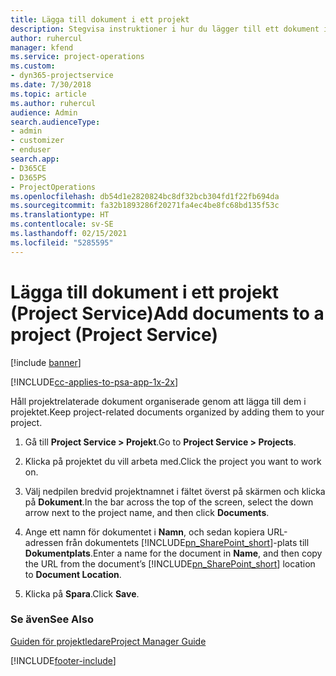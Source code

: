 ```yaml
---
title: Lägga till dokument i ett projekt
description: Stegvisa instruktioner i hur du lägger till ett dokument i ett projekt i Project Service
author: ruhercul
manager: kfend
ms.service: project-operations
ms.custom:
- dyn365-projectservice
ms.date: 7/30/2018
ms.topic: article
ms.author: ruhercul
audience: Admin
search.audienceType:
- admin
- customizer
- enduser
search.app:
- D365CE
- D365PS
- ProjectOperations
ms.openlocfilehash: db54d1e2820824bc8df32bcb304fd1f22fb694da
ms.sourcegitcommit: fa32b1893286f20271fa4ec4be8fc68bd135f53c
ms.translationtype: HT
ms.contentlocale: sv-SE
ms.lasthandoff: 02/15/2021
ms.locfileid: "5285595"
---
```

# <a name="add-documents-to-a-project-project-service"></a><span data-ttu-id="77fca-103">Lägga till dokument i ett projekt (Project Service)</span><span class="sxs-lookup"><span data-stu-id="77fca-103">Add documents to a project (Project Service)</span></span>

[!include [banner](../includes/psa-now-project-operations.md)]

[!INCLUDE[cc-applies-to-psa-app-1x-2x](../includes/cc-applies-to-psa-app-1x-2x.md)]

<span data-ttu-id="77fca-104">Håll projektrelaterade dokument organiserade genom att lägga till dem i projektet.</span><span class="sxs-lookup"><span data-stu-id="77fca-104">Keep project-related documents organized by adding them to your project.</span></span>  
  
1. <span data-ttu-id="77fca-105">Gå till **Project Service > Projekt**.</span><span class="sxs-lookup"><span data-stu-id="77fca-105">Go to **Project Service > Projects**.</span></span>  
  
2. <span data-ttu-id="77fca-106">Klicka på projektet du vill arbeta med.</span><span class="sxs-lookup"><span data-stu-id="77fca-106">Click the project you want to work on.</span></span>  
  
3. <span data-ttu-id="77fca-107">Välj nedpilen bredvid projektnamnet i fältet överst på skärmen och klicka på **Dokument**.</span><span class="sxs-lookup"><span data-stu-id="77fca-107">In the bar across the top of the screen, select the down arrow next to the project name, and then click **Documents**.</span></span>  
  
4. <span data-ttu-id="77fca-108">Ange ett namn för dokumentet i **Namn**, och sedan kopiera URL-adressen från dokumentets [!INCLUDE[pn_SharePoint_short](../includes/pn-sharepoint-short.md)]-plats till **Dokumentplats**.</span><span class="sxs-lookup"><span data-stu-id="77fca-108">Enter a name for the document in **Name**,  and then copy the URL from the document’s [!INCLUDE[pn_SharePoint_short](../includes/pn-sharepoint-short.md)] location to **Document Location**.</span></span>  
  
5. <span data-ttu-id="77fca-109">Klicka på **Spara**.</span><span class="sxs-lookup"><span data-stu-id="77fca-109">Click **Save**.</span></span>  
  
### <a name="see-also"></a><span data-ttu-id="77fca-110">Se även</span><span class="sxs-lookup"><span data-stu-id="77fca-110">See Also</span></span>  
 [<span data-ttu-id="77fca-111">Guiden för projektledare</span><span class="sxs-lookup"><span data-stu-id="77fca-111">Project Manager Guide</span></span>](../psa/project-manager-guide.md)


[!INCLUDE[footer-include](../includes/footer-banner.md)]